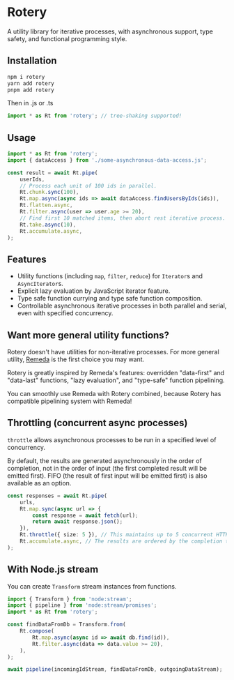 # Rotery

A utility library for iterative processes, with asynchronous support, type safety, and functional programming style.

## Installation

```bash
npm i rotery
yarn add rotery
pnpm add rotery
```

Then in .js or .ts

```ts
import * as Rt from 'rotery'; // tree-shaking supported!
```

## Usage

```ts
import * as Rt from 'rotery';
import { dataAccess } from './some-asynchronous-data-access.js';

const result = await Rt.pipe(
    userIds,
    // Process each unit of 100 ids in parallel.
    Rt.chunk.sync(100),
    Rt.map.async(async ids => await dataAccess.findUsersByIds(ids)),
    Rt.flatten.async,
    Rt.filter.async(user => user.age >= 20),
    // Find first 10 matched items, then abort rest iterative process.
    Rt.take.async(10),
    Rt.accumulate.async,
);
```

## Features

-   Utility functions (including `map`, `filter`, `reduce`) for `Iterator`s and `AsyncIterator`s.
-   Explicit lazy evaluation by JavaScript iterator feature.
-   Type safe function currying and type safe function composition.
-   Controllable asynchronous iterative processes in both parallel and serial, even with specified concurrency.

## Want more general utility functions?

Rotery doesn't have utilities for non-iterative processes. For more general utility, [Remeda](https://remedajs.com/) is the first choice you may want.

Rotery is greatly inspired by Remeda's features: overridden "data-first" and "data-last" functions, "lazy evaluation", and "type-safe" function pipelining.

You can smoothly use Remeda with Rotery combined, because Rotery has compatible pipelining system with Remeda!

## Throttling (concurrent async processes)

`throttle` allows asynchronous processes to be run in a specified level of concurrency.

By default, the results are generated asynchronously in the order of completion, not in the order of input (the first completed result will be emitted first). FIFO (the result of first input will be emitted first) is also available as an option.

```ts
const responses = await Rt.pipe(
    urls,
    Rt.map.sync(async url => {
        const response = await fetch(url);
        return await response.json();
    }),
    Rt.throttle({ size: 5 }), // This maintains up to 5 concurrent HTTP fetch requests.
    Rt.accumulate.async, // The results are ordered by the completion time.
);
```

## With Node.js stream

You can create `Transform` stream instances from functions.

```ts
import { Transform } from 'node:stream';
import { pipeline } from 'node:stream/promises';
import * as Rt from 'rotery';

const findDataFromDb = Transform.from(
    Rt.compose(
        Rt.map.async(async id => await db.find(id)),
        Rt.filter.async(data => data.value >= 20),
    ),
);

await pipeline(incomingIdStream, findDataFromDb, outgoingDataStream);
```
